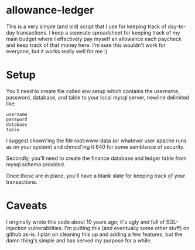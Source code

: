 # allowance-ledger
This is a very simple (and old) script that I use for keeping track of day-to-day transactions.  I keep a seperate spreadsheet for keeping track of my main budget where I effectively pay myself an allowance each paycheck and keep track of that money here.  I'm sure this wouldn't work for everyone, but it works really well for me :)

# Setup
You'll need to create file called env.setup which contains the username, password, database, and table to your local mysql server, newline delimited like:
```
username
password
database
table
```
I suggest chown'ing the file root:www-data (or whatever user apache runs as on your system) and chmod'ing it 640 for some semblance of security.

Secondly, you'll need to create the finance database and ledger table from mysql.schema provided.

Once those are in place, you'll have a blank slate for keeping track of your transactions.

# Caveats
I originally wrote this code about 10 years ago; it's ugly and full of SQL-injection vulnerabilities.  I'm putting this (and eventually some other stuff) on github as-is.  I plan on cleaning this up and adding a few features, but the damn thing's simple and has served my purpose for a while.

